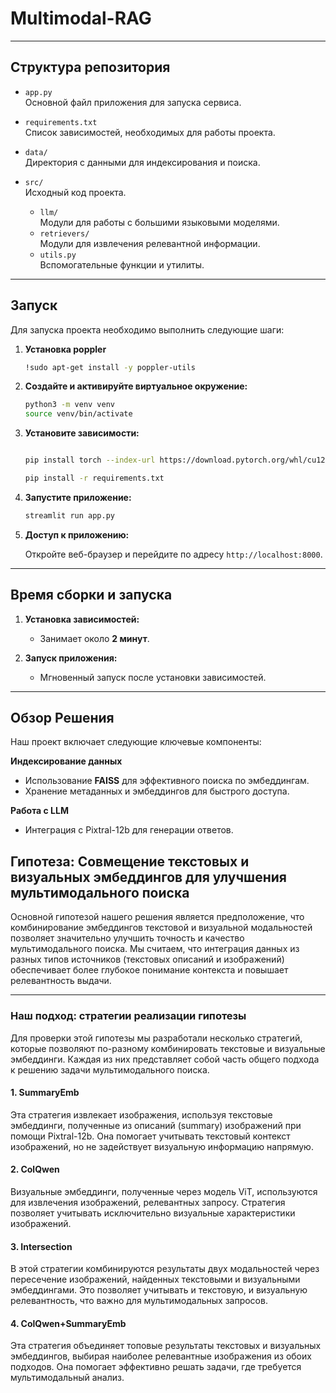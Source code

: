 # Multimodal-RAG

---

## Структура репозитория

- `app.py`  
  Основной файл приложения для запуска сервиса.

- `requirements.txt`  
  Список зависимостей, необходимых для работы проекта.

- `data/`  
  Директория с данными для индексирования и поиска.
  
- `src/`  
  Исходный код проекта.
  - `llm/`  
    Модули для работы с большими языковыми моделями.
  - `retrievers/`  
    Модули для извлечения релевантной информации.
  - `utils.py`  
    Вспомогательные функции и утилиты.

---

## Запуск

Для запуска проекта необходимо выполнить следующие шаги:

1. **Установка poppler**
    ```bash
   !sudo apt-get install -y poppler-utils
   ```
    
2. **Создайте и активируйте виртуальное окружение:**
  
    ```bash
    python3 -m venv venv
    source venv/bin/activate
    ```
  
3. **Установите зависимости:**

    ```bash
    
    pip install torch --index-url https://download.pytorch.org/whl/cu124

    pip install -r requirements.txt
    ```

4. **Запустите приложение:**

    ```bash
    streamlit run app.py
    ```

6. **Доступ к приложению:**

    Откройте веб-браузер и перейдите по адресу `http://localhost:8000`.

---

## Время сборки и запуска

1. **Установка зависимостей:**  
   - Занимает около **2 минут**.

2. **Запуск приложения:**  
   - Мгновенный запуск после установки зависимостей.
---

## Обзор Решения

Наш проект включает следующие ключевые компоненты:

**Индексирование данных**
- Использование **FAISS** для эффективного поиска по эмбеддингам.
- Хранение метаданных и эмбеддингов для быстрого доступа.

**Работа с LLM**
- Интеграция с Pixtral-12b для генерации ответов.


## Гипотеза: Совмещение текстовых и визуальных эмбеддингов для улучшения мультимодального поиска

Основной гипотезой нашего решения является предположение, что комбинирование эмбеддингов текстовой и визуальной модальностей позволяет значительно улучшить точность и качество мультимодального поиска. Мы считаем, что интеграция данных из разных типов источников (текстовых описаний и изображений) обеспечивает более глубокое понимание контекста и повышает релевантность выдачи.

---

### Наш подход: стратегии реализации гипотезы

Для проверки этой гипотезы мы разработали несколько стратегий, которые позволяют по-разному комбинировать текстовые и визуальные эмбеддинги. Каждая из них представляет собой часть общего подхода к решению задачи мультимодального поиска.

#### 1. **SummaryEmb**
Эта стратегия извлекает изображения, используя текстовые эмбеддинги, полученные из описаний (summary) изображений при помощи Pixtral-12b. Она помогает учитывать текстовый контекст изображений, но не задействует визуальную информацию напрямую.

#### 2. **ColQwen**
Визуальные эмбеддинги, полученные через модель ViT, используются для извлечения изображений, релевантных запросу. Стратегия позволяет учитывать исключительно визуальные характеристики изображений.

#### 3. **Intersection**
В этой стратегии комбинируются результаты двух модальностей через пересечение изображений, найденных текстовыми и визуальными эмбеддингами. Это позволяет учитывать и текстовую, и визуальную релевантность, что важно для мультимодальных запросов.

#### 4. **ColQwen+SummaryEmb**
Эта стратегия объединяет топовые результаты текстовых и визуальных эмбеддингов, выбирая наиболее релевантные изображения из обоих подходов. Она помогает эффективно решать задачи, где требуется мультимодальный анализ.

